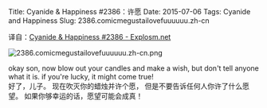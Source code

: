 Title: Cyanide & Happiness #2386：许愿
Date: 2015-07-06
Tags: Cyanide and Happiness
Slug: 2386.comicmegustailovefuuuuuu.zh-cn

译自：[Cyanide & Happiness #2386 - Explosm.net](http://explosm.net/comics/2386/)


![2386.comicmegustailovefuuuuuu.zh-cn.png](/static/images/comics/2386.comicmegustailovefuuuuuu.zh-cn.png)


okay son,
now blow out your candles
and make a wish,
but don't tell anyone what
it is. if you're lucky,
it might come true!     
好了，儿子。
现在吹灭你的蜡烛并许个愿，
但是不要告诉任何人你许了什么愿望。
如果你够幸运的话，愿望可能会成真！

